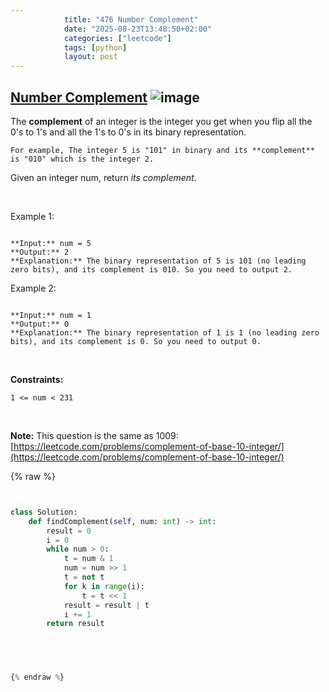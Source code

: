 ```yaml
---
            title: "476 Number Complement"
            date: "2025-08-23T13:48:50+02:00"
            categories: ["leetcode"]
            tags: [python]
            layout: post
---
```

            
## [Number Complement](https://leetcode.com/problems/number-complement) ![image](https://img.shields.io/badge/Difficulty-Easy-brightgreen)

The **complement** of an integer is the integer you get when you flip all the 0's to 1's and all the 1's to 0's in its binary representation.

	For example, The integer 5 is "101" in binary and its **complement** is "010" which is the integer 2.

Given an integer num, return *its complement*.

 

Example 1:

```

**Input:** num = 5
**Output:** 2
**Explanation:** The binary representation of 5 is 101 (no leading zero bits), and its complement is 010. So you need to output 2.

```

Example 2:

```

**Input:** num = 1
**Output:** 0
**Explanation:** The binary representation of 1 is 1 (no leading zero bits), and its complement is 0. So you need to output 0.

```

 

**Constraints:**

	1 <= num < 231

 

**Note:** This question is the same as 1009: [https://leetcode.com/problems/complement-of-base-10-integer/](https://leetcode.com/problems/complement-of-base-10-integer/)

{% raw %}


```python


class Solution:
    def findComplement(self, num: int) -> int:
        result = 0
        i = 0
        while num > 0:
            t = num & 1
            num = num >> 1
            t = not t
            for k in range(i):
                t = t << 1
            result = result | t
            i += 1
        return result


        


{% endraw %}
```
